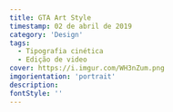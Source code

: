 ```yaml
---
title: GTA Art Style
timestamp: 02 de abril de 2019
category: 'Design'
tags:
  - Tipografia cinética
  - Edição de video
cover: https://i.imgur.com/WH3nZum.png
imgorientation: 'portrait'
description:
fontStyle: ''
---
```

